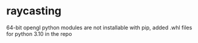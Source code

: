 # raycasting

64-bit opengl python modules are not installable with pip, added .whl files for python 3.10 in the repo
